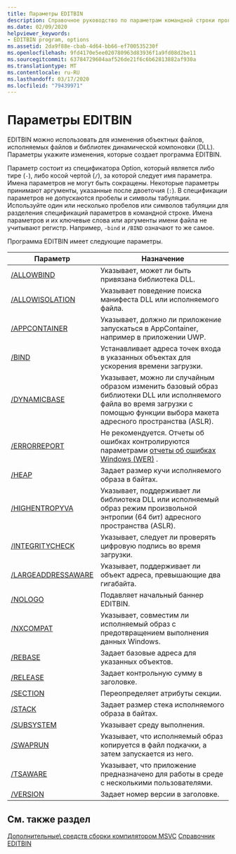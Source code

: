 ```yaml
---
title: Параметры EDITBIN
description: Справочное руководство по параметрам командной строки программы EDITBIN (Microsoft).
ms.date: 02/09/2020
helpviewer_keywords:
- EDITBIN program, options
ms.assetid: 2da9f88e-cbab-4d64-bb66-ef700535230f
ms.openlocfilehash: 9fd4170e5ee020780963d83936f1a9fd08d2be11
ms.sourcegitcommit: 63784729604aaf526de21f6c6b62813882af930a
ms.translationtype: MT
ms.contentlocale: ru-RU
ms.lasthandoff: 03/17/2020
ms.locfileid: "79439971"
---
```

# <a name="editbin-options"></a>Параметры EDITBIN

EDITBIN можно использовать для изменения объектных файлов, исполняемых файлов и библиотек динамической компоновки (DLL). Параметры укажите изменения, которые создает программа EDITBIN.

Параметр состоит из спецификатора Option, который является либо тире (`-`), либо косой чертой (`/`), за которой следует имя параметра. Имена параметров не могут быть сокращены. Некоторые параметры принимают аргументы, указанные после двоеточия (`:`). В спецификации параметров не допускаются пробелы и символы табуляции. Используйте один или несколько пробелов или символов табуляции для разделения спецификаций параметров в командной строке. Имена параметров и их ключевые слова или аргументы имени файла не учитывают регистр. Например, `-bind` и `/BIND` означают то же самое.

Программа EDITBIN имеет следующие параметры.

|Параметр|Назначение|
|------------|-------------|
|[/ALLOWBIND](allowbind.md)|Указывает, может ли быть привязана библиотека DLL.|
|[/ALLOWISOLATION](allowisolation.md)|Указывает поведение поиска манифеста DLL или исполняемого файла.|
|[/APPCONTAINER](appcontainer.md)|Указывает, должно ли приложение запускаться в AppContainer, например в приложении UWP.|
|[/BIND](bind.md)|Устанавливает адреса точек входа в указанных объектах для ускорения времени загрузки.|
|[/DYNAMICBASE](dynamicbase.md)|Указывает, можно ли случайным образом изменить базовый образ библиотеки DLL или исполняемого файла во время загрузки с помощью функции выбора макета адресного пространства (ASLR).|
|[/ERRORREPORT](errorreport-editbin-exe.md)| Не рекомендуется. Отчеты об ошибках контролируются параметрами [отчеты об ошибках Windows (WER)](/windows/win32/wer/windows-error-reporting) . |
|[/HEAP](heap.md)|Задает размер кучи исполняемого образа в байтах.|
|[/HIGHENTROPYVA](highentropyva.md)|Указывает, поддерживает ли библиотека DLL или исполняемый образ режим произвольной энтропии (64 бит) адресного пространства (ASLR).|
|[/INTEGRITYCHECK](integritycheck.md)|Указывает, следует ли проверять цифровую подпись во время загрузки.|
|[/LARGEADDRESSAWARE](largeaddressaware.md)|Указывает, поддерживает ли объект адреса, превышающие два гигабайта.|
|[/NOLOGO](nologo-editbin.md)|Подавляет начальный баннер EDITBIN.|
|[/NXCOMPAT](nxcompat.md)|Указывает, совместим ли исполняемый образ с предотвращением выполнения данных Windows.|
|[/REBASE](rebase.md)|Задает базовые адреса для указанных объектов.|
|[/RELEASE](release.md)|Задает контрольную сумму в заголовке.|
|[/SECTION](section-editbin.md)|Переопределяет атрибуты секции.|
|[/STACK](stack.md)|Задает размер стека исполняемого образа в байтах.|
|[/SUBSYSTEM](subsystem.md)|Указывает среду выполнения.|
|[/SWAPRUN](swaprun.md)|Указывает, что исполняемый образ копируется в файл подкачки, а затем запускается из него.|
|[/TSAWARE](tsaware.md)|Указывает, что приложение предназначено для работы в среде с несколькими пользователями.|
|[/VERSION](version.md)|Задает номер версии в заголовке.|

## <a name="see-also"></a>См. также раздел

[Дополнительные\ средств сборки компилятором MSVC](c-cpp-build-tools.md)
[Справочник ЕDITBIN](editbin-reference.md)
